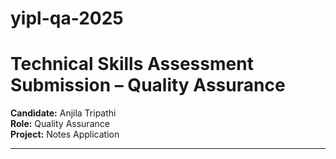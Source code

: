 # yipl-qa-2025

# Technical Skills Assessment Submission – Quality Assurance 

**Candidate:** Anjila Tripathi  
**Role:** Quality Assurance   
**Project:** Notes Application  

---

